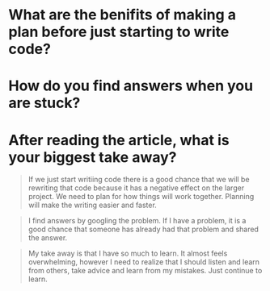 # What are the benifits of making a plan before just starting to write code? 

#  How do you find answers when you are stuck?  

#  After reading the article, what is your biggest take away?

>  If we just start writiing code there is a good chance that we will be rewriting that code because it has a negative effect on the larger project.  We need to plan for how things will work together.  Planning will make the writing easier and faster.


>  I find answers by googling the problem.  If I have a problem, it is a good chance that someone has already had that problem and shared the answer.


>  My take away is that I have so much to learn. It almost feels overwhelming, however I need to realize that I should listen and learn from others, take advice and learn from my mistakes.  Just continue to learn. 